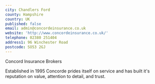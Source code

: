 ```yaml
---
city: Chandlers Ford
county: Hampshire
country: UK
published: false
email: admin@concordeinsurance.co.uk
website: 'http://www.concordeinsurance.co.uk/'
telephone: 02380 251404
address1: 96 Winchester Road
postcode: SO53 2GJ
---
```

Concord Insurance Brokers

Established in 1995 Concorde prides itself on service and has built it's reputation on value, attention to detail, and trust.
